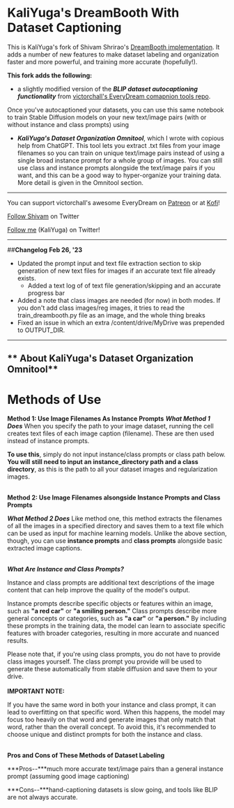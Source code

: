 # KaliYuga's DreamBooth With Dataset Captioning


This is KaliYuga's fork of Shivam Shrirao's [DreamBooth implementation](https://github.com/ShivamShrirao/diffusers/tree/main/examples/dreambooth). It adds a number of new features to make dataset labeling and organization faster and more powerful, and training more accurate (hopefully!).

**This fork adds the following:** 

*   a slightly modified version of the ***BLIP dataset
autocaptioning functionality*** from [victorchall's EveryDream comapnion tools repo](https://github.com/victorchall/EveryDream).

Once you've autocaptioned your datasets, you can use this same notebook to train Stable Diffusion models on your new text/image pairs (with or without instance and class prompts) using 

*   ***KaliYuga's Dataset Organization Omnitool***, which I wrote with copious help from ChatGPT. This tool lets you extract .txt files from your image filenames so you can train on unique text/image pairs instead of using a single broad instance prompt for a whole group of images. You can still use class and instance prompts alongside the text/image pairs if you want, and this can be a good way to hyper-organize your training data. More detail is given in the Omnitool section.

------
You can support victorchall's awesome EveryDream on 
[Patreon](https://www.patreon.com/everydream) or at [Kofi](https://ko-fi.com/everydream)!

[Follow Shivam](https://twitter.com/ShivamShrirao) on Twitter

[Follow me](https://twitter.com/KaliYuga_ai) (KaliYuga) on Twitter!

--------

##**Changelog**
**Feb 26, '23** 
* Updated the prompt input and text file extraction section to skip generation of new text files for images if an accurate text file already exists.
    * Added a text log of of text file generation/skipping and an accurate progress bar
* Added a note that class images are needed (for now) in both modes. If you don't add class images/reg images, it tries to read the train_dreambooth.py file as an image, and the whole thing breaks
* Fixed an issue in which an extra /content/drive/MyDrive was prepended to OUTPUT_DIR.

-------

## ** About KaliYuga's Dataset Organization Omnitool**
# Methods of Use

**Method 1: Use Image Filenames As Instance Prompts**
***What Method 1 Does***
When you specify the path to your image dataset, running the cell creates text files of each image caption (filename). These are then used instead of instance prompts. 

**To use this**, simply do not input instance/class prompts or class path below. **You will still need to input an instance_directory path and a class directory**, as this is the path to all your dataset images and regularization images.
<br></br>

**Method 2: Use Image Filenames alsongside Instance Prompts and Class Prompts**

***What Method 2 Does***
Like method one, this method extracts the filenames of all the images in a specified directory and saves them to a text file which can be used as input for machine learning models. Unlike the above section, though, you can use **instance prompts** and **class prompts** alongside basic extracted image captions.
<br></br>

***What Are Instance and Class Prompts?***

Instance and class prompts are additional text descriptions of the image content that can help improve the quality of the model's output.

Instance prompts describe specific objects or features within an image, such as **"a red car"** or **"a smiling person."** Class prompts describe more general concepts or categories, such as **"a car"** or **"a person."** By including these prompts in the training data, the model can learn to associate specific features with broader categories, resulting in more accurate and nuanced results. 

Please note that, if you're using class prompts, you do not have to provide class images yourself. The class prompt you provide will be used to generate these automatically from stable diffusion and save them to your drive.
<br></br>
**IMPORTANT NOTE:**

If you have the same word in both your instance and class prompt, it can lead to overfitting on that specific word. When this happens, the model may focus too heavily on that word and generate images that only match that word, rather than the overall concept. To avoid this, it's recommended to choose unique and distinct prompts for both the instance and class.
<br></br>

**Pros and Cons of These Methods of Dataset Labeling**

***Pros--***much more accurate text/image pairs than a general instance prompt (assuming good image captioning)

***Cons--***hand-captioning datasets is slow going, and tools like BLIP are not always accurate.
